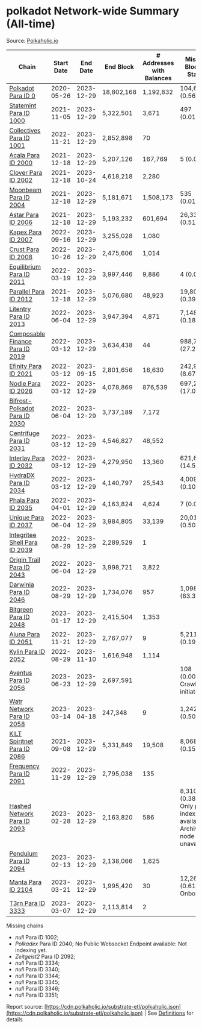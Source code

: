 # polkadot Network-wide Summary (All-time)

Source: [Polkaholic.io](https://polkaholic.io)


| Chain            | Start Date | End Date | End Block | # Addresses with Balances | Missing Blocks / Status |
| ---------------- | ---------- | ---------| --------- | ------------------------- | ----------------------- |
| [Polkadot Para ID 0](/polkadot/0-polkadot) | 2020-05-26 | 2023-12-29 | 18,802,168 |  1,192,832 | 104,600 (0.56%)  |
| [Statemint Para ID 1000](/polkadot/1000-statemint) | 2021-11-05 | 2023-12-29 | 5,322,501 |  3,671 | 497 (0.01%)  |
| [Collectives Para ID 1001](/polkadot/1001-collectives) | 2022-11-21 | 2023-12-29 | 2,852,898 |  70 |    |
| [Acala Para ID 2000](/polkadot/2000-acala) | 2021-12-18 | 2023-12-29 | 5,207,126 |  167,769 | 5 (0.00%)  |
| [Clover Para ID 2002](/polkadot/2002-clover) | 2021-12-18 | 2023-10-24 | 4,618,218 |  2,280 |    |
| [Moonbeam Para ID 2004](/polkadot/2004-moonbeam) | 2021-12-18 | 2023-12-29 | 5,181,671 |  1,508,173 | 535 (0.01%)  |
| [Astar Para ID 2006](/polkadot/2006-astar) | 2021-12-18 | 2023-12-29 | 5,193,232 |  601,694 | 26,337 (0.51%)  |
| [Kapex Para ID 2007](/polkadot/2007-kapex) | 2022-09-16 | 2023-12-29 | 3,255,028 |  1,080 |    |
| [Crust Para ID 2008](/polkadot/2008-crust) | 2022-10-26 | 2023-12-29 | 2,475,606 |  1,014 |    |
| [Equilibrium Para ID 2011](/polkadot/2011-equilibrium) | 2022-03-19 | 2023-12-29 | 3,997,446 |  9,886 | 4 (0.00%)  |
| [Parallel Para ID 2012](/polkadot/2012-parallel) | 2021-12-18 | 2023-12-29 | 5,076,680 |  48,923 | 19,804 (0.39%)  |
| [Litentry Para ID 2013](/polkadot/2013-litentry) | 2022-06-04 | 2023-12-29 | 3,947,394 |  4,871 | 7,148 (0.18%)  |
| [Composable Finance Para ID 2019](/polkadot/2019-composable) | 2022-03-12 | 2023-12-29 | 3,634,438 |  44 | 988,706 (27.20%)  |
| [Efinity Para ID 2021](/polkadot/2021-efinity) | 2022-03-12 | 2023-09-15 | 2,801,656 |  16,630 | 242,949 (8.67%)  |
| [Nodle Para ID 2026](/polkadot/2026-nodle) | 2022-03-12 | 2023-12-29 | 4,078,869 |  876,539 | 697,249 (17.09%)  |
| [Bifrost-Polkadot Para ID 2030](/polkadot/2030-bifrost-dot) | 2022-06-04 | 2023-12-29 | 3,737,189 |  7,172 |    |
| [Centrifuge Para ID 2031](/polkadot/2031-centrifuge) | 2022-03-12 | 2023-12-29 | 4,546,827 |  48,552 |    |
| [Interlay Para ID 2032](/polkadot/2032-interlay) | 2022-03-12 | 2023-12-29 | 4,279,950 |  13,360 | 621,626 (14.52%)  |
| [HydraDX Para ID 2034](/polkadot/2034-hydradx) | 2022-03-12 | 2023-12-29 | 4,140,797 |  25,543 | 4,009 (0.10%)  |
| [Phala Para ID 2035](/polkadot/2035-phala) | 2022-04-01 | 2023-12-29 | 4,163,824 |  4,624 | 7 (0.00%)  |
| [Unique Para ID 2037](/polkadot/2037-unique) | 2022-06-04 | 2023-12-29 | 3,984,805 |  33,139 | 20,019 (0.50%)  |
| [Integritee Shell Para ID 2039](/polkadot/2039-integritee-shell) | 2022-08-29 | 2023-12-29 | 2,289,529 |  1 |    |
| [Origin Trail Para ID 2043](/polkadot/2043-origintrail) | 2022-06-04 | 2023-12-29 | 3,998,721 |  3,822 |    |
| [Darwinia Para ID 2046](/polkadot/2046-darwinia) | 2022-08-29 | 2023-12-29 | 1,734,076 |  957 | 1,098,047 (63.32%)  |
| [Bitgreen Para ID 2048](/polkadot/2048-bitgreen) | 2023-01-17 | 2023-12-29 | 2,415,504 |  1,353 |    |
| [Ajuna Para ID 2051](/polkadot/2051-ajuna) | 2022-11-21 | 2023-12-29 | 2,767,077 |  9 | 5,211 (0.19%)  |
| [Kylin Para ID 2052](/polkadot/2052-kylin) | 2022-08-29 | 2023-11-10 | 1,616,948 |  1,114 |    |
| [Aventus Para ID 2056](/polkadot/2056-aventus) | 2023-06-23 | 2023-12-29 | 2,697,591 |   | 108 (0.00%) Crawling initiated |
| [Watr Network Para ID 2058](/polkadot/2058-watr) | 2023-03-14 | 2023-04-18 | 247,348 |  9 | 1,242 (0.50%)  |
| [KILT Spiritnet Para ID 2086](/polkadot/2086-kilt) | 2021-09-08 | 2023-12-29 | 5,331,849 |  19,508 | 8,068 (0.15%)  |
| [Frequency Para ID 2091](/polkadot/2091-frequency) | 2022-11-29 | 2023-12-29 | 2,795,038 |  135 |    |
| [Hashed Network Para ID 2093](/polkadot/2093-hashed) | 2023-02-28 | 2023-12-29 | 2,163,820 |  586 | 8,310 (0.38%) Only partial index available: Archive node unavailable |
| [Pendulum Para ID 2094](/polkadot/2094-pendulum) | 2023-02-13 | 2023-12-29 | 2,138,066 |  1,625 |    |
| [Manta Para ID 2104](/polkadot/2104-manta) | 2023-03-21 | 2023-12-29 | 1,995,420 |  30 | 12,262 (0.61%) Onboarding |
| [T3rn Para ID 3333](/polkadot/3333-t3rn) | 2023-03-07 | 2023-12-29 | 2,113,814 |  2 |    |

Missing chains


* *null* Para ID 1002; 
* *Polkadex* Para ID 2040; No Public Websocket Endpoint available: Not indexing yet.
* *Zeitgeist2* Para ID 2092; 
* *null* Para ID 3334; 
* *null* Para ID 3340; 
* *null* Para ID 3344; 
* *null* Para ID 3345; 
* *null* Para ID 3346; 
* *null* Para ID 3351; 

Report source: [https://cdn.polkaholic.io/substrate-etl/polkaholic.json](https://cdn.polkaholic.io/substrate-etl/polkaholic.json) | See [Definitions](/DEFINITIONS.md) for details
